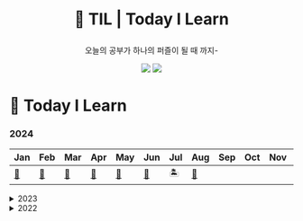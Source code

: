 # <p align="center"> 🧩 TIL | Today I Learn

<p align="center"> 오늘의 공부가 하나의 퍼즐이 될 때 까지-

<p align="center">
  <img src="https://img.shields.io/github/last-commit/BongsikB/BongsikB.github.io?style=flat-square">
  <a href="https://hits.seeyoufarm.com"><img src="https://hits.seeyoufarm.com/api/count/incr/badge.svg?url=https%3A%2F%2Fgithub.com%2Fdabnii%2Fhit-counter&count_bg=%23252525&title_bg=%23555555&icon=&icon_color=%23E7E7E7&title=hits&edge_flat=true"/></a>
</p>
<!-- 
##### <p align="center"> Write documentation that is 📜<i> Read official documents, 🔍 inviting and clear, 💡skimmable </i></p> -->

# 🌳 Today I Learn

### 2024

| Jan                     | Feb                     | Mar                     | Apr                       | May                     | Jun                      | Jul | Aug                     | Sep | Oct | Nov | Dec |
| ----------------------- | ----------------------- | ----------------------- | ------------------------- | ----------------------- | ------------------------ | --- | ----------------------- | --- | --- | --- | --- |
| [📝](./TIL/2024/Jan.md) | [📝](./TIL/2024/Feb.md) | [📝](./TIL/2024/Mar.md) | [📝](./TIL/2024/April.md) | [📝](./TIL/2024/May.md) | [📝](./TIL/2024/June.md) | 🏝️  | [📝](./TIL/2024/Aug.md) |     |     |     |     |

<details>
<summary>2023</summary>

|                                                                                    |                                                                                    |                                                                                      |                                                                                           |                                                                                        |                                                                                        |                                                                                        |                                                                                        |                                                                                        |                                                                                        |                                                                                        |                                     |
| ---------------------------------------------------------------------------------- | ---------------------------------------------------------------------------------- | ------------------------------------------------------------------------------------ | ----------------------------------------------------------------------------------------- | -------------------------------------------------------------------------------------- | -------------------------------------------------------------------------------------- | -------------------------------------------------------------------------------------- | -------------------------------------------------------------------------------------- | -------------------------------------------------------------------------------------- | -------------------------------------------------------------------------------------- | -------------------------------------------------------------------------------------- | ----------------------------------- |
| Jan                                                                                | Feb                                                                                | Mar                                                                                  | Apr                                                                                       | May                                                                                    | Jun                                                                                    | Jul                                                                                    | Aug                                                                                    | Sep                                                                                    | Oct                                                                                    | Nov                                                                                    | Dec                                 |
| [📝](https://github.com/Dabnii/Dabnii.github.io/blob/main/Projects/2023.01/Jan.md) | [📝](https://github.com/Dabnii/Dabnii.github.io/blob/main/Projects/2023.02/Feb.md) | [📝](https://github.com/Dabnii/Dabnii.github.io/blob/main/Projects/2023.03/March.md) | [📝](https://github.com/Dabnii/Dabnii.github.io/blob/main/Projects/2023.03/2023.april.md) | [📝](https://github.com/Dabnii/Dabnii.github.io/blob/main/Projects/2023/05/2023-05.md) | [📝](https://github.com/Dabnii/Dabnii.github.io/blob/main/Projects/2023/05/2023-06.md) | [📝](https://github.com/Dabnii/Dabnii.github.io/blob/main/Projects/2023/05/2023-07.md) | [📝](https://github.com/Dabnii/Dabnii.github.io/blob/main/Projects/2023/05/2023-08.md) | [📝](https://github.com/Dabnii/Dabnii.github.io/blob/main/Projects/2023/05/2023-09.md) | [📝](https://github.com/Dabnii/Dabnii.github.io/blob/main/Projects/2023/05/2023-10.md) | [📝](https://github.com/Dabnii/Dabnii.github.io/blob/main/Projects/2023/05/2023-11.md) | [📝](./Projects/2023/05/2023.12.md) |

</details>

<details>
<summary>2022</summary>

- [2022.Internship.1M](https://github.com/Dabnii/Dabnii.github.io/blob/main/Projects/2022.12/Dec2ndWeek.md)
- <a href="https://github.com/Dabnii/Dabnii.github.io/blob/main/Projects/2022.12/Dec1stWeek.md">2022.Dec.1~2nd</a>
- <a href="https://github.com/Dabnii/Dabnii.github.io/blob/main/Projects/2022.11/3rdWeek.md">2022.Nov.3-4th</a>
- <a href="https://github.com/Dabnii/Dabnii.github.io/blob/main/Projects/2022.11/1stWeek.md">2022.Nov.1~2nd</a>
</details>
<!--

# 📌 JavaScript

<details>
<summary>JS 101</summary>

- <a href="https://github.com/BongsikB/BongsikB.github.io/blob/main/Java%20Script/Array.md">Array</a>
- <a href="https://github.com/BongsikB/BongsikB.github.io/blob/main/TIL/Conditionals%20if.md">Conditional Statements</a>
- <a href="https://github.com/BongsikB/BongsikB.github.io/blob/main/TIL/Data%20type.md">Data type</a>
- <a href="https://github.com/BongsikB/BongsikB.github.io/blob/main/TIL/Date!%20date!%20date!%20.md">Date & Time</a>
- <a href= "https://github.com/BongsikB/BongsikB.github.io/blob/main/Java%20Script/For%20loop.md">For Loop</a>
- <a href ="https://github.com/BongsikB/BongsikB.github.io/blob/main/Java%20Script/Logical%20Operation.md">Logical Operation </a>
- <a href="https://github.com/BongsikB/BongsikB.github.io/blob/main/Java%20Script/Object.md">Object</a>
- <a href="https://github.com/BongsikB/BongsikB.github.io/blob/main/TIL/string%3C-%3ENumber.md">String ←→ Number</a>

</details>

- <a href="https://github.com/Dabnii/Dabnii.github.io/blob/main/Java%20Script/Optional%20Chaining.md">Optional Chaining</a>
- [Promise](https://github.com/Dabnii/Dabnii.github.io/blob/main/Java%20Script/Promise.md)
  - [async & await](https://github.com/Dabnii/Dabnii.github.io/blob/main/Java%20Script/Promise-async%20await.md)
- [Regular expression](https://github.com/Dabnii/Dabnii.github.io/blob/main/TIL/Regular%20Expression.md)

# 🖌️ TypeScript

- [TypeScript 101](https://github.com/Dabnii/Dabnii.github.io/blob/main/TypeScript/TypeScript101.md)
- [TypeScript | generic](https://github.com/Dabnii/Dabnii.github.io/blob/main/TypeScript/TypeScript_Generic.md)
- [TypeScript | class](https://github.com/Dabnii/Dabnii.github.io/blob/main/TypeScript/TypeScript_class.md)
- [TypeScript | interface & implement](https://github.com/Dabnii/Dabnii.github.io/blob/main/TypeScript/TypeScript_type%26interface.md)

# 🧢 React

- <details>
    <summary>React 101</summary>
    <ol>
    <li><a href="https://github.com/Dabnii/Dabnii.github.io/blob/main/React/React%20%EB%93%B1%EC%9E%A5%EB%B0%B0%EA%B2%BD.md">React의 등장 배경 & Library</a></li>
    <li><a href="https://github.com/Dabnii/Dabnii.github.io/blob/main/React/React%20101.md">React 101</a></li>
    <li><a href="https://github.com/Dabnii/Dabnii.github.io/blob/main/React/React%20component.md">React Component</a></li>
    <li><a href="https://github.com/Dabnii/Dabnii.github.io/blob/main/React/React%20%26%20Jsx.md">React & JSX</a></li>
    <li><a href="https://github.com/Dabnii/Dabnii.github.io/blob/main/React/React%20Hook.md">React Hook</a></li>
    <li><a href="https://github.com/Dabnii/Dabnii.github.io/blob/main/React/React%20Props.md">React Props</a></li>
    <li><a href="https://github.com/Dabnii/Dabnii.github.io/blob/main/React/React%20State.md">React State</a></li>
  <li><a href="https://github.com/Dabnii/Dabnii.github.io/blob/main/React/React%20Mock%20Data.md">React Mock data</a></li>
  </ol>

  </details>

- <a href="https://github.com/Dabnii/Dabnii.github.io/blob/main/React/React%20Class%20LifeCycle.md">React Class component LifeCycle</a>

# 🎯 Dart

- [Dart](https://github.com/Dabnii/Dabnii.github.io/blob/main/Dart%2BFlutter/Dart101.md)
- [Dart variables](https://github.com/Dabnii/Dabnii.github.io/blob/main/Dart%2BFlutter/Dart_Variables.md)
- [Dart data types](https://github.com/Dabnii/Dabnii.github.io/blob/main/Dart%2BFlutter/Dart_Data_Type.md)
- [Dart class](./Dart+Flutter/Dart_class.md)

# ✈️ Flutter

- [Flutter 101](https://github.com/Dabnii/Dabnii.github.io/blob/main/Dart%2BFlutter/Flutter101.md)
- [Flutter Widget](https://github.com/Dabnii/Dabnii.github.io/blob/main/Dart%2BFlutter/Flutter_Widget.md)
- [Flutter Async](https://github.com/Dabnii/Dabnii.github.io/blob/main/Dart%2BFlutter/Flutter_async.md)
- [Flutter Lifecycle](https://github.com/Dabnii/Dabnii.github.io/blob/main/Dart%2BFlutter/Flutter_lifecycle.md)
- [Flutter go_router package](https://github.com/Dabnii/Dabnii.github.io/blob/main/Dart%2BFlutter/go_router.md)

# ▶️ Next.js

- [Next.js 101](https://github.com/Dabnii/Dabnii.github.io/blob/main/Next.js/NextJs101.md)

# 🐍 Python

- [Python 101](https://github.com/Dabnii/Dabnii.github.io/blob/main/python/python101.md)
- [Python Scope](https://github.com/Dabnii/Dabnii.github.io/blob/main/python/python_scope.md)
- [Python Class](https://github.com/Dabnii/Dabnii.github.io/blob/main/python/python_Class.md)

# 💻 Modern JavaScript

- [JavaScript | Synchronous, Single-threaded Language](https://github.com/Dabnii/Dabnii.github.io/blob/main/Computer%20Science/JavaScript%20Sync.md)
  - [JavaScript | Process](https://github.com/Dabnii/Dabnii.github.io/blob/a9c44e1cf91dba920edfb06433d45fd3e6688093/Computer%20Science/JavaScript%20Process.md)
  - [JavaScript | Thread](https://github.com/Dabnii/Dabnii.github.io/blob/main/Computer%20Science/JavaScript%20%7C%20Thread.md)
- [JavaScript | Closure, Lexical, Scope](https://github.com/BongsikB/BongsikB.github.io/blob/main/Computer%20Science/Closure.md)
- [JavaScript | Execution Context](https://github.com/Dabnii/Dabnii.github.io/blob/main/Java%20Script/Execution%20Context.md)
- [JavaScript | SPA | SSR | CSR | SEO](https://github.com/Dabnii/Dabnii.github.io/blob/main/Computer%20Science/SPA%2C%20CSR%2C%20SSR%2C%20SEO.md)

# 🌐 Web dev skills up!

- <a href="https://github.com/BongsikB/BongsikB.github.io/blob/main/Computer%20Science/DevTools%20%7C%20Chrome.md">DevTools</a>
- <a href="https://github.com/BongsikB/BongsikB.github.io/blob/main/TIL/Git%20%26%20Git-hub%20101.md">Git & GitHub 101</a>
- <a href="https://github.com/Dabnii/Dabnii.github.io/blob/main/TIL/Git%20rebase.md">Git Rebase</a>
- <a href="https://github.com/Dabnii/Dabnii.github.io/blob/main/TIL/HTTP%20101.md">HTTP 101</a>
- [Pull Request & Commit](https://github.com/Dabnii/Dabnii.github.io/blob/fbab4f17ee0ebe2aeda4e2fb57c1cda0c20eabcf/TIL/Git%20commit%20message%20%26%20Pull%20request.md)
- <a href="https://github.com/BongsikB/BongsikB.github.io/blob/main/TIL/Semantic%20Web%20%26%20Semantic%20Tag.md">Semantic Web & Semantic Tag </a>
- [Vscode + User Snippets](https://github.com/Dabnii/Dabnii.github.io/blob/main/React/Snippets.md)

# 📘 CSS & HTML

- <a href="https://github.com/BongsikB/BongsikB.github.io/blob/main/TIL/All%20about%20Position%20%26%20display.md">Display & position</a>
- <a href="https://github.com/Dabnii/Dabnii.github.io/blob/main/TIL/Sass%20101.md">SASS</a>
  - [Styled-components](https://github.com/Dabnii/Dabnii.github.io/blob/main/TIL/Styled-components.md) -->
